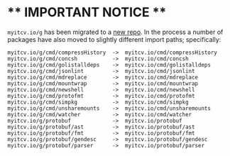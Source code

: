 # ** IMPORTANT NOTICE **

`myitcv.io/g` has been migrated to a [new repo](https://github.com/myitcv/x). In the process a number of packages have
also moved to slightly different import paths; specifically:

```
myitcv.io/g/cmd/compressHistory  ->  myitcv.io/cmd/compressHistory
myitcv.io/g/cmd/concsh           ->  myitcv.io/cmd/concsh
myitcv.io/g/cmd/golistalldeps    ->  myitcv.io/cmd/golistalldeps
myitcv.io/g/cmd/jsonlint         ->  myitcv.io/cmd/jsonlint
myitcv.io/g/cmd/mdreplace        ->  myitcv.io/cmd/mdreplace
myitcv.io/g/cmd/mountwrap        ->  myitcv.io/cmd/mountwrap
myitcv.io/g/cmd/newshell         ->  myitcv.io/cmd/newshell
myitcv.io/g/cmd/protofmt         ->  myitcv.io/cmd/protofmt
myitcv.io/g/cmd/simpkg           ->  myitcv.io/cmd/simpkg
myitcv.io/g/cmd/unsharemounts    ->  myitcv.io/cmd/unsharemounts
myitcv.io/g/cmd/watcher          ->  myitcv.io/cmd/watcher
myitcv.io/g/protobuf             ->  myitcv.io/protobuf
myitcv.io/g/protobuf/ast         ->  myitcv.io/protobuf/ast
myitcv.io/g/protobuf/fmt         ->  myitcv.io/protobuf/fmt
myitcv.io/g/protobuf/gendesc     ->  myitcv.io/protobuf/gendesc
myitcv.io/g/protobuf/parser      ->  myitcv.io/protobuf/parser
```
